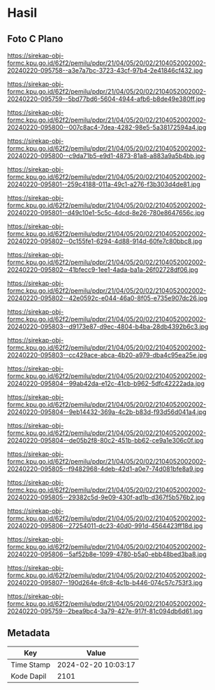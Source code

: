# Hasil

## Foto C Plano

https://sirekap-obj-formc.kpu.go.id/62f2/pemilu/pdpr/21/04/05/20/02/2104052002002-20240220-095758--a3e7a7bc-3723-43cf-97b4-2e41846cf432.jpg

https://sirekap-obj-formc.kpu.go.id/62f2/pemilu/pdpr/21/04/05/20/02/2104052002002-20240220-095759--5bd77bd6-5604-4944-afb6-b8de49e380ff.jpg

https://sirekap-obj-formc.kpu.go.id/62f2/pemilu/pdpr/21/04/05/20/02/2104052002002-20240220-095800--007c8ac4-7dea-4282-98e5-5a38172594a4.jpg

https://sirekap-obj-formc.kpu.go.id/62f2/pemilu/pdpr/21/04/05/20/02/2104052002002-20240220-095800--c9da71b5-e9d1-4873-81a8-a883a9a5b4bb.jpg

https://sirekap-obj-formc.kpu.go.id/62f2/pemilu/pdpr/21/04/05/20/02/2104052002002-20240220-095801--259c4188-011a-49c1-a276-f3b303d4de81.jpg

https://sirekap-obj-formc.kpu.go.id/62f2/pemilu/pdpr/21/04/05/20/02/2104052002002-20240220-095801--d49c10e1-5c5c-4dcd-8e26-780e8647656c.jpg

https://sirekap-obj-formc.kpu.go.id/62f2/pemilu/pdpr/21/04/05/20/02/2104052002002-20240220-095802--0c155fe1-6294-4d88-914d-60fe7c80bbc8.jpg

https://sirekap-obj-formc.kpu.go.id/62f2/pemilu/pdpr/21/04/05/20/02/2104052002002-20240220-095802--41bfecc9-1ee1-4ada-ba1a-26f02728df06.jpg

https://sirekap-obj-formc.kpu.go.id/62f2/pemilu/pdpr/21/04/05/20/02/2104052002002-20240220-095802--42e0592c-e044-46a0-8f05-e735e907dc26.jpg

https://sirekap-obj-formc.kpu.go.id/62f2/pemilu/pdpr/21/04/05/20/02/2104052002002-20240220-095803--d9173e87-d9ec-4804-b4ba-28db4392b6c3.jpg

https://sirekap-obj-formc.kpu.go.id/62f2/pemilu/pdpr/21/04/05/20/02/2104052002002-20240220-095803--cc429ace-abca-4b20-a979-dba4c95ea25e.jpg

https://sirekap-obj-formc.kpu.go.id/62f2/pemilu/pdpr/21/04/05/20/02/2104052002002-20240220-095804--99ab42da-e12c-41cb-b962-5dfc42222ada.jpg

https://sirekap-obj-formc.kpu.go.id/62f2/pemilu/pdpr/21/04/05/20/02/2104052002002-20240220-095804--9eb14432-369a-4c2b-b83d-f93d56d041a4.jpg

https://sirekap-obj-formc.kpu.go.id/62f2/pemilu/pdpr/21/04/05/20/02/2104052002002-20240220-095804--de05b2f8-80c2-451b-bb62-ce9a1e306c0f.jpg

https://sirekap-obj-formc.kpu.go.id/62f2/pemilu/pdpr/21/04/05/20/02/2104052002002-20240220-095805--f9482968-4deb-42d1-a0e7-74d081bfe8a9.jpg

https://sirekap-obj-formc.kpu.go.id/62f2/pemilu/pdpr/21/04/05/20/02/2104052002002-20240220-095805--29382c5d-9e09-430f-ad1b-d367f5b576b2.jpg

https://sirekap-obj-formc.kpu.go.id/62f2/pemilu/pdpr/21/04/05/20/02/2104052002002-20240220-095806--27254011-dc23-40d0-991d-4564423ff18d.jpg

https://sirekap-obj-formc.kpu.go.id/62f2/pemilu/pdpr/21/04/05/20/02/2104052002002-20240220-095806--5af52b8e-1099-4780-b5a0-ebb48bed3ba8.jpg

https://sirekap-obj-formc.kpu.go.id/62f2/pemilu/pdpr/21/04/05/20/02/2104052002002-20240220-095807--190d264e-6fc8-4c1b-b446-074c57c753f3.jpg

https://sirekap-obj-formc.kpu.go.id/62f2/pemilu/pdpr/21/04/05/20/02/2104052002002-20240220-095759--2bea9bc4-3a79-427e-917f-81c094db6d61.jpg


## Metadata

| Key        | Value               |
| ---------- | ------------------- |
| Time Stamp | 2024-02-20 10:03:17 |
| Kode Dapil | 2101                |




